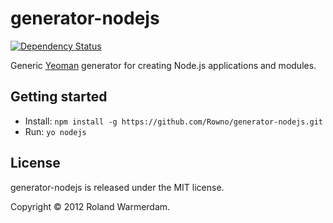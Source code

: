 generator-nodejs
================

[![Dependency Status](https://david-dm.org/Rowno/node-boilerplate/status.svg)](https://david-dm.org/Rowno/generator-nodejs)

Generic [Yeoman][] generator for creating Node.js applications and modules.


Getting started
---------------
 * Install: `npm install -g https://github.com/Rowno/generator-nodejs.git`
 * Run: `yo nodejs`


License
-------
generator-nodejs is released under the MIT license.

Copyright © 2012 Roland Warmerdam.


[yeoman]: http://yeoman.io/
